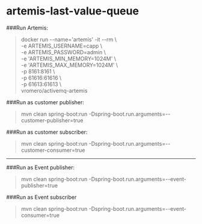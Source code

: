 # artemis-last-value-queue

###Run Artemis:
> docker run --name='artemis' -it --rm \\\
    -e ARTEMIS_USERNAME=capp \\\
    -e ARTEMIS_PASSWORD=admin \\\
    -e 'ARTEMIS_MIN_MEMORY=1024M' \\\
    -e 'ARTEMIS_MAX_MEMORY=1024M' \\\
    -p 8161:8161 \\\
    -p 61616:61616 \\\
    -p 61613:61613 \\\
    vromero/activemq-artemis

###Run as customer publisher:
> mvn clean spring-boot:run -Dspring-boot.run.arguments=--customer-publisher=true

###Run as customer subscriber:
> mvn clean spring-boot:run -Dspring-boot.run.arguments=--customer-consumer=true

---

###Run as Event publisher:
> mvn clean spring-boot:run -Dspring-boot.run.arguments=--event-publisher=true

###Run as Event subscriber
> mvn clean spring-boot:run -Dspring-boot.run.arguments=--event-consumer=true